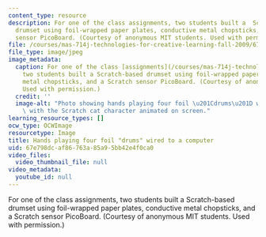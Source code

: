 ```yaml
---
content_type: resource
description: For one of the class assignments, two students built a  Scratch-based
  drumset using foil-wrapped paper plates, conductive metal chopsticks, and a Scratch
  sensor PicoBoard. (Courtesy of anonymous MIT students. Used with permission.)
file: /courses/mas-714j-technologies-for-creative-learning-fall-2009/67e798dcaf86763a85a95bb42e4f0ca0_mas-714jf09-th.jpg
file_type: image/jpeg
image_metadata:
  caption: For one of the class [assignments](/courses/mas-714j-technologies-for-creative-learning-fall-2009/pages/assignments/_index),
    two students built a Scratch-based drumset using foil-wrapped paper plates, conductive
    metal chopsticks, and a Scratch sensor PicoBoard. (Courtesy of anonymous MIT students.
    Used with permission.)
  credit: ''
  image-alt: "Photo showing hands playing four foil \u201Cdrums\u201D wired to a computer,\
    \ with the Scratch cat character animated on screen."
learning_resource_types: []
ocw_type: OCWImage
resourcetype: Image
title: Hands playing four foil "drums" wired to a computer
uid: 67e798dc-af86-763a-85a9-5bb42e4f0ca0
video_files:
  video_thumbnail_file: null
video_metadata:
  youtube_id: null
---
```

For one of the class assignments, two students built a  Scratch-based drumset using foil-wrapped paper plates, conductive metal chopsticks, and a Scratch sensor PicoBoard. (Courtesy of anonymous MIT students. Used with permission.)

